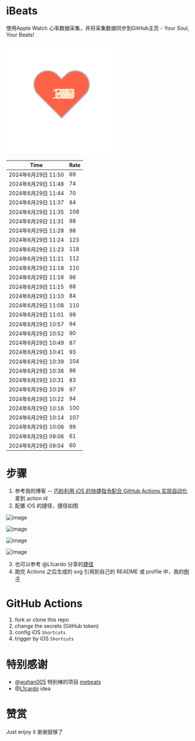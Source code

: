 # iBeats
使用Apple Watch 心率数据采集，并将采集数据同步到GitHub主页 - Your Soul, Your Beats!

![](./files/heart.svg)

<!--START_SECTION:my_heart_rate-->
| Time | Rate | 
 | ---- | ---- | 
| 2024年6月29日 11:50 | 69 |
| 2024年6月29日 11:48 | 74 |
| 2024年6月29日 11:44 | 70 |
| 2024年6月29日 11:37 | 84 |
| 2024年6月29日 11:35 | 108 |
| 2024年6月29日 11:31 | 98 |
| 2024年6月29日 11:28 | 98 |
| 2024年6月29日 11:24 | 123 |
| 2024年6月29日 11:23 | 118 |
| 2024年6月29日 11:21 | 112 |
| 2024年6月29日 11:18 | 110 |
| 2024年6月29日 11:16 | 96 |
| 2024年6月29日 11:15 | 88 |
| 2024年6月29日 11:10 | 84 |
| 2024年6月29日 11:08 | 110 |
| 2024年6月29日 11:01 | 99 |
| 2024年6月29日 10:57 | 94 |
| 2024年6月29日 10:52 | 90 |
| 2024年6月29日 10:49 | 87 |
| 2024年6月29日 10:41 | 93 |
| 2024年6月29日 10:39 | 104 |
| 2024年6月29日 10:36 | 86 |
| 2024年6月29日 10:31 | 83 |
| 2024年6月29日 10:26 | 97 |
| 2024年6月29日 10:22 | 94 |
| 2024年6月29日 10:16 | 100 |
| 2024年6月29日 10:14 | 107 |
| 2024年6月29日 10:06 | 99 |
| 2024年6月29日 09:06 | 61 |
| 2024年6月29日 09:04 | 60 |

<!--END_SECTION:my_heart_rate-->

# 步骤
1. 参考我的博客 -- [巧妙利用 iOS 的快捷指令配合 GitHub Actions 实现自动化](https://github.com/yihong0618/gitblog/issues/198) 拿到 action id
2. 配置 iOS 的捷径，捷径如图

![image](https://user-images.githubusercontent.com/15976103/122154218-0db0b480-ce97-11eb-93bb-5aec07c558dc.png)

![image](https://user-images.githubusercontent.com/15976103/122154236-186b4980-ce97-11eb-8e4b-70551a0391ae.png)

![image](https://user-images.githubusercontent.com/15976103/122154268-2d47dd00-ce97-11eb-902e-3acf292265a9.png)

![image](https://user-images.githubusercontent.com/15976103/122174055-fa144680-ceb4-11eb-9be2-3eb83cd516f7.png)

3. 也可以参考 @L1cardo 分享的[捷径](https://www.icloud.com/shortcuts/6ab6047b459c41ad822ad6b94b1c03d4)
4. 跑完 Actions 之后生成的 svg 引用到自己的 README 或 profile 中，我的[例子](https://github.com/yihong0618) 

# GitHub Actions

1. fork or clone this repo
2. change the secrets (GitHub token)
3. config iOS `Shortcuts` 
4. trigger by iOS `Shortcuts`

# 特别感谢
- @[wuhan005](https://github.com/wuhan005) 特别棒的项目 [mebeats](https://github.com/wuhan005/mebeats)
- @[L1cardo](https://github.com/L1cardo) idea

# 赞赏
Just enjoy it
谢谢就够了
